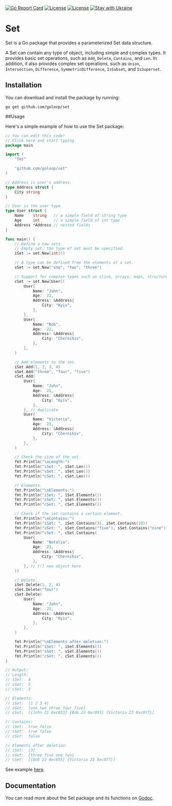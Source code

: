 [![Go Report Card](https://goreportcard.com/badge/github.com/goloop/set)](https://goreportcard.com/report/github.com/goloop/set) [![License](https://img.shields.io/badge/license-MIT-brightgreen)](https://github.com/goloop/set/blob/master/LICENSE) [![License](https://img.shields.io/badge/godoc-YES-green)](https://godoc.org/github.com/goloop/set) [![Stay with Ukraine](https://img.shields.io/static/v1?label=Stay%20with&message=Ukraine%20♥&color=ffD700&labelColor=0057B8&style=flat)](https://u24.gov.ua/)


# Set

Set is a Go package that provides a parameterized Set data structure.

A Set can contain any type of object, including simple and complex types. It provides basic set operations, such as `Add`, `Delete`, `Contains`, and `Len`. In addition, it also provides complex set operations, such as `Union`, `Intersection`, `Difference`, `SymmetricDifference`, `IsSubset`, and `IsSuperset`.

## Installation

You can download and install the package by running:

```shell
go get github.com/goloop/set
```

##Usage

Here's a simple example of how to use the Set package:

```go
// You can edit this code!
// Click here and start typing.
package main

import (
	"fmt"

	"github.com/goloop/set"
)

// Address is user's address.
type Address struct {
	City string
}

// User is the user type.
type User struct {
	Name    string   // a simple field of string type
	Age     int      // a simple field of int type
	Address *Address // nested fields
}

func main() {
	// Define a new sets.
	// Empty set, the type of set must be specified.
	iSet := set.New[int]()

	// A type can be defined from the elements of a set.
	sSet := set.New("one", "two", "three")

	// Support for complex types such as slice, arrays, maps, structures.
	cSet := set.New[User](
		User{
			Name: "John",
			Age:  21,
			Address: &Address{
				City: "Kyiv",
			},
		},
		User{
			Name: "Bob",
			Age:  22,
			Address: &Address{
				City: "Chernihiv",
			},
		},
	)

	// Add elements to the set.
	iSet.Add(1, 2, 3, 4)
	sSet.Add("three", "four", "five")
	cSet.Add(
		User{
			Name: "John",
			Age:  21,
			Address: &Address{
				City: "Kyiv",
			},
		}, // duplicate
		User{
			Name: "Victoria",
			Age:  23,
			Address: &Address{
				City: "Chernihiv",
			},
		},
	)

	// Check the size of the set.
	fmt.Println("\nLength:")
	fmt.Println("iSet: ", iSet.Len())
	fmt.Println("sSet: ", sSet.Len())
	fmt.Println("cSet: ", cSet.Len())

	// Elements.
	fmt.Println("\nElements:")
	fmt.Println("iSet: ", iSet.Elements())
	fmt.Println("sSet: ", sSet.Elements())
	fmt.Println("cSet: ", cSet.Elements())

	// Check if the set contains a certain element.
	fmt.Println("\nContains:")
	fmt.Println("iSet: ", iSet.Contains(3), iSet.Contains(10))
	fmt.Println("sSet: ", sSet.Contains("five"), sSet.Contains("nine"))
	fmt.Println("cSet: ", cSet.Contains(
		User{
			Name: "Natalia",
			Age:  23,
			Address: &Address{
				City: "Chernihiv",
			},
		}, // [!] new object here
	))

	// Delete.
	iSet.Delete(1, 2, 4)
	sSet.Delete("four")
	cSet.Delete(
		User{
			Name: "John",
			Age:  21,
			Address: &Address{
				City: "Kyiv",
			},
		},
	)

	fmt.Println("\nElements after deletion:")
	fmt.Println("iSet: ", iSet.Elements())
	fmt.Println("sSet: ", sSet.Elements())
	fmt.Println("cSet: ", cSet.Elements())
}

// Output:
// Length:
// iSet:  4
// sSet:  5
// cSet:  3

// Elements:
// iSet:  [1 2 3 4]
// sSet:  [one two three four five]
// cSet:  [{John 21 0xc033} {Bob 22 0xc055} {Victoria 23 0xc077}]

// Contains:
// iSet:  true false
// sSet:  true false
// cSet:  false

// Elements after deletion:
// iSet:  [3]
// sSet:  [three five one two]
// cSet:  [{Bob 22 0xc055} {Victoria 23 0xc077}]
```

See example [here](https://go.dev/play/p/YXrjFLcbxOo).


## Documentation
You can read more about the Set package and its functions on [Godoc](https://godoc.org/github.com/goloop/set).


